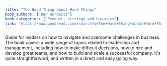 ```yaml
---
title: "The Hard Thing about Hard Things"
book_authors: ["Ben Horowitz"]
book_categories: ["Product, strategy and business"]
link: "https://www.goodreads.com/search?q=The+Hard+Thing+about+Hard+Things+Ben+Horowitz"
---
```


Guide for leaders on how to navigate and overcome challenges in business. The book covers a wide range of topics related to leadership and management, including how to make difficult decisions, how to hire and develop great teams, and how to build and scale a successful company. It's quite straightforward, and written in a direct and easy going way.